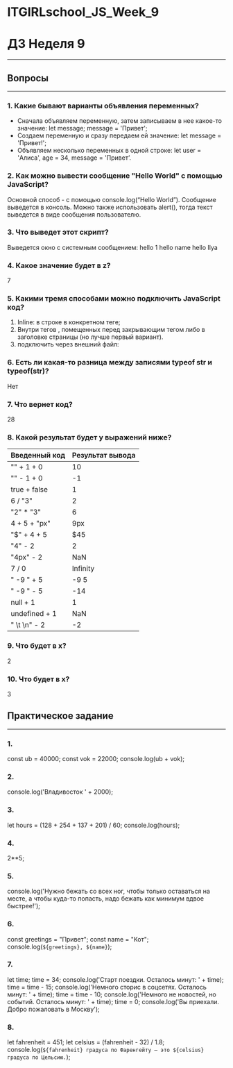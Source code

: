 # ITGIRLschool_JS_Week_9
# ДЗ Неделя 9
____
## Вопросы
____
### 1. Какие бывают варианты объявления переменных?
 - Сначала объявляем переменную, затем записываем в нее какое-то значение:
let message;
message = 'Привет';
 - Создаем переменную и сразу передаем ей значение:
let message = 'Привет!';
 - Объявляем несколько переменных в одной строке:
let user = 'Алиса', age = 34, message = 'Привет’.
 
### 2. Как можно вывести сообщение "Hello World" с помощью JavaScript?
Основной способ - с помощью console.log(“Hello World”). Сообщение выведется в консоль.
Можно также использовать alert(), тогда текст выведется в виде сообщения пользователю.
 
### 3. Что выведет этот скрипт?
Выведется окно с системным сообщением:
hello 1
hello name
hello Ilya
 
### 4. Какое значение будет в z?
7
 
### 5. Какими тремя способами можно подключить JavaScript код?
1) Inline: в строке в конкретном теге;
2) Внутри тегов <script></script>, помещенных перед закрывающим тегом </body> либо в заголовке страницы (но лучше первый вариант).
3) подключить через внешний файл: <script src=''></script>
 
### 6. Есть ли какая-то разница между записями typeof str и typeof(str)?
Нет
 
### 7. Что вернет код?
28
### 8. Какой результат будет у выражений ниже?
| Введенный код | Результат вывода |
|----------------|----------------|
| "" + 1 + 0 | 10 |
| "" - 1 + 0 | -1 |
| true + false | 1 |
| 6 / "3" | 2 |
| "2" * "3" | 6 |
| 4 + 5 + "px" | 9px |
| "$" + 4 + 5 | $45 |
| "4" - 2 | 2 |
| "4px" - 2 | NaN |
| 7 / 0 | Infinity |
| " -9 " + 5 |  -9 5  |
| "  -9  " - 5 | -14 |
| null + 1 | 1 |
| undefined + 1 | NaN |
| " \t \n" - 2 | -2 |
 
### 9. Что будет в x?
2
### 10. Что будет в x?
3

## Практическое задание
____
### 1. 
const ub = 40000;
const vok = 22000;
console.log(ub + vok);
<!-- 62000 -->

### 2. 
console.log('Владивосток ' + 2000);
<!-- Владивосток 2000 -->

### 3.
let hours = (128 + 254 + 137 + 201) / 60;
console.log(hours);
<!-- 12 -->

### 4. 
2**5;

### 5. 
console.log('Нужно бежать со всех ног, чтобы только оставаться на месте, а чтобы куда-то попасть, надо бежать как минимум вдвое быстрее!');
<!-- Нужно бежать со всех ног, чтобы только оставаться на месте, а чтобы куда-то попасть, надо бежать как минимум вдвое быстрее! -->

### 6. 
const greetings = "Привет";
const name = "Кот";
console.log(`${greetings}, ${name}`);
<!-- Привет, Кот -->

### 7.
let time;
time = 34;
console.log('Старт поездки. Осталось минут: ' + time);
time = time - 15;
console.log('Немного сторис в соцсетях. Осталось минут: ' + time);
time = time - 10;
console.log('Немного не новостей, но событий. Осталось минут: ' + time);
time = 0;
console.log('Вы приехали. Добро пожаловать в Москву');
<!-- Старт поездки. Осталось минут: 34
Немного сторис в соцсетях. Осталось минут: 19
Немного не новостей, но событий. Осталось минут: 9
Вы приехали. Добро пожаловать в Москву -->

### 8.
let fahrenheit = 451;
let celsius = (fahrenheit - 32) / 1.8;
console.log(`${fahrenheit} градуса по Фаренгейту — это ${celsius} градуса по Цельсию.`);
<!-- 451 градуса по Фаренгейту — это 232.77777777777777 градуса по Цельсию. -->
